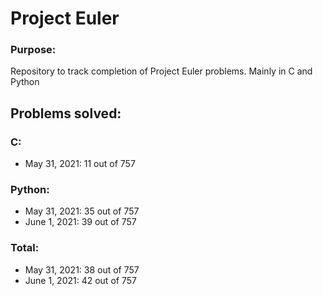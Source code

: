 # Project Euler

### Purpose:
Repository to track completion of Project Euler problems. Mainly in C and Python

## Problems solved:

### C:
<ul>
<li>May 31, 2021: 11 out of 757
</ul>

### Python: 
<ul>
<li>May 31, 2021: 35 out of 757
<li>June 1, 2021: 39 out of 757
</ul>

### Total: 
<ul>
<li>May 31, 2021: 38 out of 757
<li>June 1, 2021: 42 out of 757
</ul>
